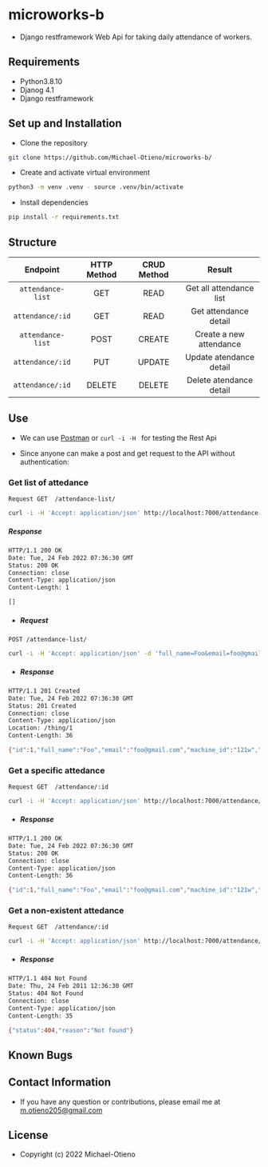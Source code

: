 # microworks-b
- Django restframework Web Api for taking daily attendance of workers.

## Requirements

- Python3.8.10
- Djanog 4.1
- Django restframework

## Set up and Installation
- Clone the repository
```bash
git clone https://github.com/Michael-Otieno/microworks-b/
```
 - Create and activate virtual environment
 ```bash
 python3 -m venv .venv - source .venv/bin/activate  
 ```
 - Install dependencies
  ```bash
pip install -r requirements.txt 
 ```
 ## Structure
 | Endpoint | HTTP Method   | CRUD Method  | Result |
| :---:   | :---: | :---: |:---: |
| `attendance-list` | GET   | READ  |Get all attendance list  |
| `attendance/:id` | GET   | READ  |Get attendance detail  |
| `attendance-list` | POST  | CREATE  |Create a new attendance  |
| `attendance/:id` | PUT   | UPDATE  |Update atendance detail  |
| `attendance/:id` | DELETE  | DELETE |Delete atendance detail  |

## Use
- We can use [Postman](https://www.postman.com/) or `curl -i -H ` for testing the Rest Api
 
- Since anyone can make a post and get request to the API without authentication:
### Get list of attedance
 `Request GET  /attendance-list/`
 ```bash
 curl -i -H 'Accept: application/json' http://localhost:7000/attendance-list/
 ```

##### Response
```bash 
HTTP/1.1 200 OK
Date: Tue, 24 Feb 2022 07:36:30 GMT
Status: 200 OK
Connection: close
Content-Type: application/json
Content-Length: 1

[]

 ```
 
- ##### Request
 `POST /attendance-list/`
 ```bash
 curl -i -H 'Accept: application/json' -d 'full_name=Foo&email=foo@gmail.com&machine_id=121w&availability=Present' http://localhost:7000/attendance-list/
 ```

- ##### Response
```bash 
HTTP/1.1 201 Created
Date: Tue, 24 Feb 2022 07:36:30 GMT
Status: 201 Created
Connection: close
Content-Type: application/json
Location: /thing/1
Content-Length: 36

{"id":1,"full_name":"Foo","email":"foo@gmail.com","machine_id":"121w","availability":"Present"}

 ```
 
### Get a specific attedance
 `Request GET  /attendance/:id`
 ```bash
 curl -i -H 'Accept: application/json' http://localhost:7000/attendance/1
 ```
 - ##### Response
```bash 
HTTP/1.1 200 OK
Date: Tue, 24 Feb 2022 07:36:30 GMT
Status: 200 OK
Connection: close
Content-Type: application/json
Content-Length: 36

{"id":1,"full_name":"Foo","email":"foo@gmail.com","machine_id":"121w","availability":"Present"}

 ```
 ### Get a non-existent attedance
 `Request GET  /attendance/:id`
 ```bash
 curl -i -H 'Accept: application/json' http://localhost:7000/attendance/5
 ```
  - ##### Response
  ```bash
  HTTP/1.1 404 Not Found
Date: Thu, 24 Feb 2011 12:36:30 GMT
Status: 404 Not Found
Connection: close
Content-Type: application/json
Content-Length: 35

{"status":404,"reason":"Not found"}
```
## Known Bugs

## Contact Information
- If you have any question or contributions, please email me at m.otieno205@gmail.com

## License
- Copyright (c) 2022 Michael-Otieno


